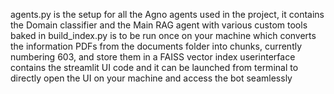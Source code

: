 agents.py is the setup for all the Agno agents used in the project, it contains the Domain classifier and the Main RAG agent with various custom tools baked in
build_index.py is to be run once on your machine which converts the information PDFs from the documents folder into chunks, currently numbering 603, and store them in a FAISS vector index
userinterface contains the streamlit UI code and it can be launched from terminal to directly open the UI on your machine and access the bot seamlessly
